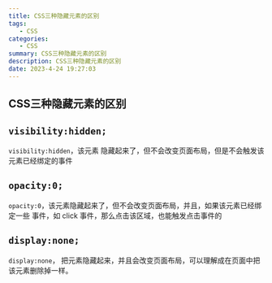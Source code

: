 ```yaml
---
title: CSS三种隐藏元素的区别
tags: 
   - CSS
categories: 
   - CSS
summary: CSS三种隐藏元素的区别
description: CSS三种隐藏元素的区别
date: 2023-4-24 19:27:03
---
```






## CSS三种隐藏元素的区别



## `visibility:hidden;`

`visibility:hidden`，该元素 隐藏起来了，但不会改变页面布局，但是不会触发该元素已经绑定的事件



## `opacity:0;`

`opacity:0`，该元素隐藏起来了，但不会改变页面布局，并且，如果该元素已经绑定一些 事件，如 click 事件，那么点击该区域，也能触发点击事件的



## `display:none;`

`display:none`， 把元素隐藏起来，并且会改变页面布局，可以理解成在页面中把该元素删除掉一样。







